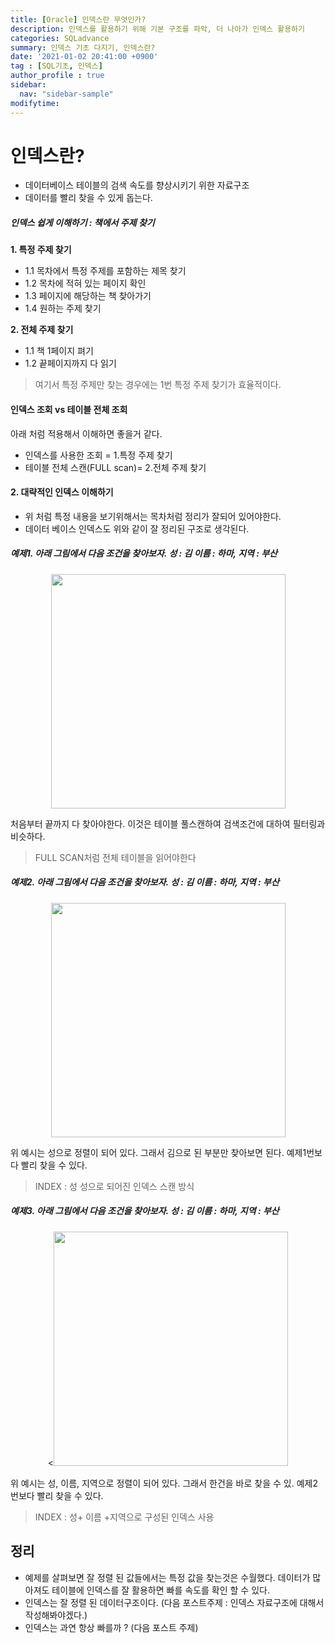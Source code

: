 ```yaml
---
title: [Oracle] 인덱스란 무엇인가?
description: 인덱스를 활용하기 위해 기본 구조를 파악, 더 나아가 인덱스 활용하기
categories: SQLadvance
summary: 인덱스 기초 다지기, 인덱스란?
date: '2021-01-02 20:41:00 +0900'
tag : [SQL기초, 인덱스]
author_profile : true 
sidebar:
  nav: "sidebar-sample"
modifytime:
---
```

# 인덱스란?
 - 데이터베이스 테이블의 검색 속도를 향상시키기 위한 자료구조
 - 데이터를 빨리 찾을 수 있게 돕는다.

##### 인덱스 쉽게 이해하기 : 책에서 주제 찾기
__1. 특정 주제 찾기__ 
  - 1.1 목차에서 특정 주제를 포함하는 제목 찾기
  - 1.2 목차에 적혀 있는 페이지 확인 
  - 1.3 페이지에 해당하는 책 찾아가기 
  - 1.4 원하는 주제 찾기

__2. 전체 주제 찾기__ 
  - 1.1 책 1페이지 펴기 
  - 1.2 끝페이지까지 다 읽기
> 여기서 특정 주제만 찾는 경우에는 1번 특정 주제 찾기가 효율적이다.
> 
#### 인덱스 조회 vs 테이블 전체 조회 
아래 처럼 적용해서 이해하면 좋을거 같다.
- 인덱스를 사용한 조회 = 1.특정 주제 찾기
- 테이블 전체 스캔(FULL scan)= 2.전체 주제 찾기 

#### 2. 대략적인 인덱스 이해하기 
- 위 처럼 특정 내용을 보기위해서는 목차처럼 정리가 잘되어 있어야한다.
- 데이터 베이스 인덱스도 위와 같이 잘 정리된 구조로 생각된다.

##### 예제1. 아래 그림에서 다음 조건을 찾아보자. 성 : 김 이름 : 하마, 지역 : 부산
<p align="center"><img width="375" src="https://user-images.githubusercontent.com/78027688/147869864-3446e9f3-6225-4ce0-8646-676b5bb4987f.png"></p>

처음부터 끝까지 다 찾아야한다. 이것은 테이블 풀스캔하여 검색조건에 대하여 필터링과 비슷하다.
>  FULL SCAN처럼 전체 테이블을 읽어야한다
##### 예제2. 아래 그림에서 다음 조건을 찾아보자. 성 : 김 이름 : 하마, 지역 : 부산

<p align="center"><img width="375"  src="https://user-images.githubusercontent.com/78027688/147873016-e68a912b-2012-4415-8f99-684f8f3f2e5b.png">
</p>
 
위 예시는 성으로 정렬이 되어 있다. 그래서 김으로 된 부분만 찾아보면 된다. 예제1번보다 빨리 찾을 수 있다.
> INDEX : 성   성으로 되어진 인덱스 스캔 방식
##### 예제3. 아래 그림에서 다음 조건을 찾아보자. 성 : 김 이름 : 하마, 지역 : 부산
<p align="center"><<img width="375" src="https://user-images.githubusercontent.com/78027688/147873445-048f2321-64d5-42e6-a685-574a61e976c1.png"></p>

위 예시는 성, 이름, 지역으로 정렬이 되어 있다. 그래서 한건을 바로 찾을 수 있. 예제2번보다 빨리 찾을 수 있다.
> INDEX : 성+ 이름 +지역으로 구성된 인덱스 사용 

## 정리 
 - 예제를 살펴보면 잘 정렬 된 값들에서는 특정 값을 찾는것은 수월했다. 데이터가 많아져도 테이블에 인덱스를 잘 활용하면 빠를 속도를 확인 할 수 있다.
 - 인덱스는 잘 정렬 된 데이터구조이다. (다음 포스트주제 : 인덱스 자료구조에 대해서 작성해봐야겠다.)
 - 인덱스는 과연 항상 빠를까 ? (다음 포스트 주제)



